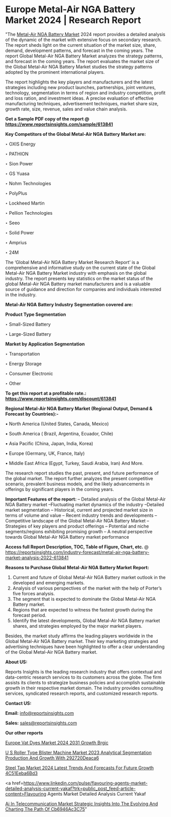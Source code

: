 # Europe Metal-Air NGA Battery Market 2024 | Research Report

"The <a href=https://www.reportsinsights.com/sample/613841>Metal-Air NGA Battery Market</a> 2024 report provides a detailed analysis of the dynamic of the market with extensive focus on secondary research. The report sheds light on the current situation of the market size, share, demand, development patterns, and forecast in the coming years. The report Global Metal-Air NGA Battery Market analyzes the strategy patterns, and forecast in the coming years. The report evaluates the market size of the Global Metal-Air NGA Battery Market studies the strategy patterns adopted by the prominent international players.

The report highlights the key players and manufacturers and the latest strategies including new product launches, partnerships, joint ventures, technology, segmentation in terms of region and industry competition, profit and loss ration, and investment ideas. A precise evaluation of effective manufacturing techniques, advertisement techniques, market share size, growth rate, size, revenue, sales and value chain analysis.

<strong>Get a Sample PDF copy of the report @ <a href=https://www.reportsinsights.com/sample/613841 style=color:#0000ff;>https://www.reportsinsights.com/sample/613841</a></strong>

<strong>Key Competitors of the Global Metal-Air NGA Battery Market are:</strong>

‣ OXIS Energy

‣ PATHION

‣ Sion Power

‣ GS Yuasa

‣ Nohm Technologies

‣ PolyPlus

‣ Lockheed Martin

‣ Pellion Technologies

‣ Seeo

‣ Solid Power

‣ Amprius

‣ 24M

The ‘Global Metal-Air NGA Battery Market Research Report’ is a comprehensive and informative study on the current state of the Global Metal-Air NGA Battery Market industry with emphasis on the global industry. The report presents key statistics on the market status of the global Metal-Air NGA Battery market manufacturers and is a valuable source of guidance and direction for companies and individuals interested in the industry.

<strong>Metal-Air NGA Battery Industry Segmentation covered are:</strong>

<strong>Product Type Segmentation</strong>

‣ Small-Sized Battery

‣ Large-Sized Battery

<strong>Market by Application Segmentation</strong>

‣ Transportation

‣ Energy Storage

‣ Consumer Electronic

‣ Other

<strong>To get this report at a profitable rate.: <a href=https://www.reportsinsights.com/discount/613841 style=color:#0000ff;>https://www.reportsinsights.com/discount/613841</a></strong>

<strong>Regional Metal-Air NGA Battery Market (Regional Output, Demand &amp; Forecast by Countries):-</strong>

• North America (United States, Canada, Mexico)

• South America ( Brazil, Argentina, Ecuador, Chile)

• Asia Pacific (China, Japan, India, Korea)

• Europe (Germany, UK, France, Italy)

• Middle East Africa (Egypt, Turkey, Saudi Arabia, Iran) And More.

The research report studies the past, present, and future performance of the global market. The report further analyzes the present competitive scenario, prevalent business models, and the likely advancements in offerings by significant players in the coming years.

<strong>Important Features of the report:</strong>
– Detailed analysis of the Global Metal-Air NGA Battery market
–Fluctuating market dynamics of the industry
–Detailed market segmentation
– Historical, current and projected market size in terms of volume and value
– Recent industry trends and developments
– Competitive landscape of the Global Metal-Air NGA Battery Market
– Strategies of key players and product offerings
– Potential and niche segments/regions exhibiting promising growth
– A neutral perspective towards Global Metal-Air NGA Battery market performance

<strong>Access full Report Description, TOC, Table of Figure, Chart, etc. </strong>@   <a href=https://reportsinsights.com/industry-forecast/metal-air-nga-battery-market-analysis-2022-613841 style=color:#0000ff;>https://reportsinsights.com/industry-forecast/metal-air-nga-battery-market-analysis-2022-613841</a>

<strong>Reasons to Purchase Global Metal-Air NGA Battery Market Report:</strong>
1. Current and future of Global Metal-Air NGA Battery market outlook in the developed and emerging markets.
2. Analysis of various perspectives of the market with the help of Porter’s five forces analysis.
3. The segment that is expected to dominate the Global Metal-Air NGA Battery market.
4. Regions that are expected to witness the fastest growth during the forecast period.
5. Identify the latest developments, Global Metal-Air NGA Battery market shares, and strategies employed by the major market players.

Besides, the market study affirms the leading players worldwide in the Global Metal-Air NGA Battery market. Their key marketing strategies and advertising techniques have been highlighted to offer a clear understanding of the Global Metal-Air NGA Battery market.

<strong><strong>About US</strong>:</strong>

Reports Insights is the leading research industry that offers contextual and data-centric research services to its customers across the globe. The firm assists its clients to strategize business policies and accomplish sustainable growth in their respective market domain. The industry provides consulting services, syndicated research reports, and customized research reports.

<strong>Contact US:</strong>

<p class=><b>Email:</b> <a href=mailto:info@reportsinsights.com>info@reportsinsights.com</a></p>
<p class=><b>Sales:</b> <a href=mailto:sales@reportsinsights.com>sales@reportsinsights.com</a></p>

<strong>Our other reports</strong>

<a href=https://www.linkedin.com/pulse/europe-vat-dyes-market-2024-2031-growth-brgic/>Europe Vat Dyes Market 2024 2031 Growth Brgic</a>

<a href=https://medium.com/@aanarkumar6/u-s-roller-type-blister-machine-market-2023-analytical-segmentation-production-and-growth-with-292720deaca6>U S Roller Type Blister Machine Market 2023 Analytical Segmentation Production And Growth With 292720Deaca6</a>

<a href=https://medium.com/@shindeaaswini6/steel-tap-market-2024-latest-trends-and-forecasts-for-future-growth-4c51eeba6bd3>Steel Tap Market 2024 Latest Trends And Forecasts For Future Growth 4C51Eeba6Bd3</a>

<a href=https://www.linkedin.com/pulse/flavouring-agents-market-detailed-analysis-current-yakaf?trk=public_post_feed-article-content>Flavouring Agents Market Detailed Analysis Current Yakaf</a>

<a href=https://medium.com/@sakshideshmukh994/ai-in-telecommunication-market-strategic-insights-into-the-evolving-and-charting-the-path-of-cb6946ac3c75>Ai In Telecommunication Market Strategic Insights Into The Evolving And Charting The Path Of Cb6946Ac3C75</a>"
